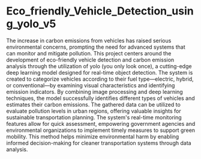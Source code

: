 # Eco_friendly_Vehicle_Detection_using_yolo_v5

The increase in carbon emissions from vehicles has raised serious environmental concerns,
prompting the need for advanced systems that can monitor and mitigate pollution. This project
centers around the development of eco-friendly vehicle detection and carbon emission analysis
through the utilization of yolo (you only look once), a cutting-edge deep learning model designed
for real-time object detection. The system is created to categorize vehicles according to their fuel
type—electric, hybrid, or conventional—by examining visual characteristics and identifying
emission indicators. By combining image processing and deep learning techniques, the model
successfully identifies different types of vehicles and estimates their carbon emissions. The
gathered data can be utilized to evaluate pollution levels in urban regions, offering valuable
insights for sustainable transportation planning. The system's real-time monitoring features allow
for quick assessment, empowering government agencies and environmental organizations to
implement timely measures to support green mobility. This method helps minimize
environmental harm by enabling informed decision-making for cleaner transportation systems
through data analysis.
